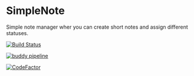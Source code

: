# SimpleNote
Simple note manager wher you can create short notes and assign different statuses.

[![Build Status](https://snote.visualstudio.com/_apis/public/build/definitions/bc997421-3b59-4be8-84e4-673c82b603b1/1/badge)](https://snote.visualstudio.com/SimpleNote/_build/index?definitionId=1)

[![buddy pipeline](https://app.buddy.works/benetskyybogdan/simplenote/pipelines/pipeline/131062/badge.svg?token=0052436b7bb05d9af7a04693c2f1f89f8ee3e9b0318266ed6544b6a722cc79b1 "buddy pipeline")](https://app.buddy.works/benetskyybogdan/simplenote/pipelines/pipeline/131062)

[![CodeFactor](https://www.codefactor.io/repository/github/bbenetskyy/simplenote/badge)](https://www.codefactor.io/repository/github/bbenetskyy/simplenote)
